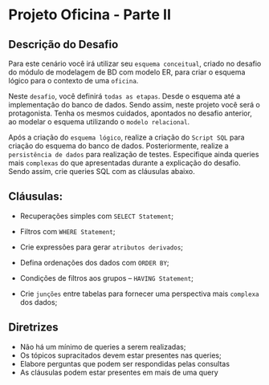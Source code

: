 # Projeto Oficina - Parte II



## **Descrição do Desafio**

Para este cenário você irá utilizar seu `esquema conceitual`, criado no desafio do módulo de modelagem de BD com modelo ER, para criar o esquema lógico para o contexto de uma `oficina`. 

Neste `desafio`, você definirá `todas as etapas`. Desde o esquema até a implementação do banco de dados. Sendo assim, neste projeto você será o protagonista. Tenha os mesmos cuidados, apontados no desafio anterior, ao modelar o esquema utilizando o `modelo relacional`.

Após a criação do `esquema lógico`, realize a criação do `Script SQL` para criação do esquema do banco de dados. Posteriormente, realize a `persistência de dados` para realização de testes. Especifique ainda queries mais `complexas` do que apresentadas durante a explicação do desafio. Sendo assim, crie queries SQL com as cláusulas abaixo.



## Cláusulas:

- Recuperações simples com `SELECT Statement`;

- Filtros com `WHERE Statement`;

- Crie expressões para gerar `atributos derivados`;

- Defina ordenações dos dados com   `ORDER BY`;

- Condições de filtros aos grupos –  `HAVING Statement`;

- Crie `junções` entre tabelas para  fornecer uma perspectiva mais `complexa` dos dados;

  

## **Diretrizes**

- Não há um mínimo de queries a  serem realizadas;
- Os tópicos supracitados devem  estar presentes nas queries;
- Elabore perguntas que podem ser  respondidas pelas consultas
- As cláusulas podem estar presentes  em mais de uma query



 